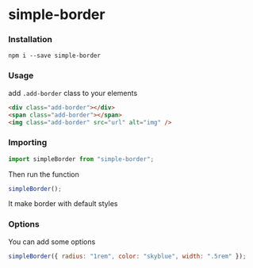 # simple-border

### Installation

    npm i --save simple-border

### Usage

add `.add-border` class to your elements

```html
<div class="add-border"></div>
<span class="add-border"></span>
<img class="add-border" src="url" alt="img" />
```

### Importing

```javascript
import simpleBorder from "simple-border";
```

Then run the function

```javascript
simpleBorder();
```

It make border with default styles

### Options

You can add some options

```javascript
simpleBorder({ radius: "1rem", color: "skyblue", width: ".5rem" });
```
